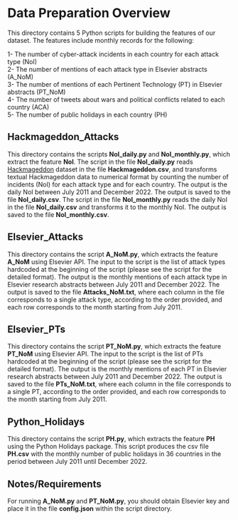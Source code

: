 # Data Preparation Overview
This directory contains 5 Python scripts for building the features of our dataset. The features include monthly records for the following:

1- The number of cyber-attack incidents in each country for each attack type (NoI)<br>
2- The number of mentions of each attack type in Elsevier abstracts (A_NoM)<br>
3- The number of mentions of each Pertinent Technology (PT) in Elsevier abstracts (PT_NoM)<br>
4- The number of tweets about wars and political conflicts related to each country (ACA)<br>
5- The number of public holidays in each country (PH)<br>

## Hackmageddon_Attacks
This directory contains the scripts **NoI_daily.py** and **NoI_monthly.py**, which extract the feature **NoI**. The script in the file **NoI_daily.py** reads [Hackmageddon](https://www.hackmageddon.com/) dataset in the file **Hackmageddon.csv**, and transforms textual Hackmageddon data to numerical format by counting the number of incidents (NoI) for each attack type and for each country. The output is the daily NoI between July 2011 and December 2022. The output is saved to the file **NoI_daily.csv**. The script in the file **NoI_monthly.py** reads the daily NoI in the file **NoI_daily.csv** and transforms it to the monthly NoI. The output is saved to the file **NoI_monthly.csv**.  

## Elsevier_Attacks
This directory contains the script **A_NoM.py**, which extracts the feature **A_NoM** using Elsevier API. The input to the script is the list of attack types hardcoded at the beginning of the script (please see the script for the detailed format). The output is the monthly mentions of each attack type in Elsevier research abstracts between July 2011 and December 2022. The output is saved to the file **Attacks_NoM.txt**, where each column in the file corresponds to a single attack type, according to the order provided, and each row corresponds to the month starting from July 2011.

## Elsevier_PTs
This directory contains the script **PT_NoM.py**, which extracts the feature **PT_NoM** using Elsevier API. The input to the script is the list of PTs hardcoded at the beginning of the script (please see the script for the detailed format). The output is the monthly mentions of each PT in Elsevier research abstracts between July 2011 and December 2022. The output is saved to the file **PTs_NoM.txt**, where each column in the file corresponds to a single PT, according to the order provided, and each row corresponds to the month starting from July 2011.

## Python_Holidays
This directory contains the script **PH.py**, which extracts the feature **PH** using the Python Holidays package. This script produces the csv file **PH.csv** with the monthly number of public holidays in 36 countries in the period between July 2011 until December 2022.


## Notes/Requirements
For running **A_NoM.py** and **PT_NoM.py**, you should obtain Elsevier key and place it in the file **config.json** within the script directory.


